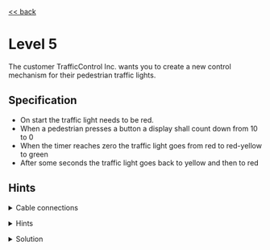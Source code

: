 [<< back](index)

# Level 5

The customer TrafficControl Inc. wants you to create a new control mechanism for their pedestrian traffic lights.

## Specification

- On start the traffic light needs to be red.
- When a pedestrian presses a button a display shall count down from 10 to 0
- When the timer reaches zero the traffic light goes from red to red-yellow to green
- After some seconds the traffic light goes back to yellow and then to red 

## Hints


<details markdown=1><summary>Cable connections</summary>
  
- MCU1-P0 -> Button1
- MCU1-P1 -> Red LED
- MCU1-X0 -> Display
- MCU1-X1 -> MCU2-X0
- MCU1-P0 -> Green LED
- MCU1-P1 -> Yellow LED
 
</details>

<p></p>

<details markdown=1><summary>Hints</summary>
  
- MCU2 should control the green and yellow LEDs when MCU1 sends an XBus signal
- MCU1 displays the countdown in a loop and then sends the signal to MCU2
- After sending the signal MCU1 waits for an XBus signal from MCU2 to switch back to red
 
</details>

<p></p>

<details markdown=1><summary>Solution</summary>

MCU1

```
CODE
```

MCU2

```
CODE
```

</details>
